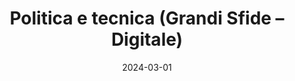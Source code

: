 ---
title: "Politica e tecnica (Grandi Sfide – Digitale)"
collection: teaching
type: 'Undergraduate course'
permalink: /teaching/2024-03-politica-e-tecnica
date: 2024-03-01
venue: 'Politecnico di Torino'
location: 'Torino, Italy'
role: 'Teaching assistant'
---